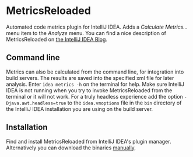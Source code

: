 MetricsReloaded
===============

Automated code metrics plugin for IntelliJ IDEA. Adds a *Calculate Metrics...* menu item to the *Analyze* menu. You can find a nice description of MetricsReloaded on [the IntelliJ IDEA Blog][2].

Command line
------------

Metrics can also be calculated from the command line, for integration into build servers. The results are saved into the specified xml file for later analysis. Enter `idea metrics -h` on the terminal for help. Make sure IntelliJ IDEA is not running when you try to invoke MetricsReloaded from the terminal or it will not work. For a truly headless experience add the option `-Djava.awt.headless=true` to the `idea.vmoptions` file in the `bin` directory of the IntelliJ IDEA installation you are using on the build server.

Installation
------------

Find and install MetricsReloaded from IntelliJ IDEA's plugin manager. Alternatively you can download the binaries [manually][1].

[1]: http://plugins.jetbrains.com/plugin/93
[2]: http://blog.jetbrains.com/idea/2014/09/touring-plugins-issue-1/
